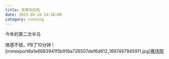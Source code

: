 ```yaml
---
title: 天津马拉松
date: 2023-10-16 14:16:00
category: running
---
```

今年的第二次半马
<!--more-->
体感不错，PB了10分钟
![mmexport6a1e6683941f5b916a726507def6d612_1697467945911.jpg][赛场照](https://s2.loli.net/2023/12/27/bvVZzfGmJFt36cK.jpg)

